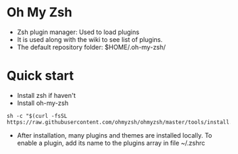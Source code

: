 # Oh My Zsh
- Zsh plugin manager: Used to load plugins
- It is used along with the wiki to see list of plugins. 
- The default repository folder: $HOME/.oh-my-zsh/

# Quick start
- Install zsh if haven't
- Install oh-my-zsh
```
sh -c "$(curl -fsSL https://raw.githubusercontent.com/ohmyzsh/ohmyzsh/master/tools/install.sh)"
```
- After installation, many plugins and themes are installed locally. To enable a plugin, add its name to the plugins array in file ~/.zshrc

